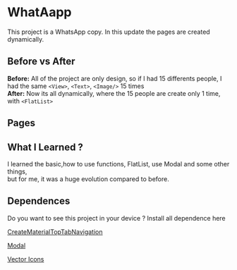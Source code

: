 # WhatAapp
This project is a WhatsApp copy. In this update the pages are created dynamically.

## Before vs After 

<strong>Before:</strong> All of the project are only design, so if I had 15 differents people, I had the same `<View>`, `<Text>`, `<Image/>` 15 times  <br>
<strong>After:</strong> Now its all dynamically, where the 15 people are create only 1 time, with `<FlatList>`

## Pages

## What I Learned ?

I learned the basic,how to use functions, FlatList, use Modal and some other things, <br> but for me, it was a huge evolution compared to before. 

## Dependences

Do you want to see this project in your device ? Install all dependence here

<a href="https://reactnavigation.org/docs/material-top-tab-navigator/">CreateMaterialTopTabNavigation</a>

<a href="https://github.com/react-native-community/react-native-modal">Modal</a>

<a href="https://github.com/oblador/react-native-vector-icons">Vector Icons</a>


